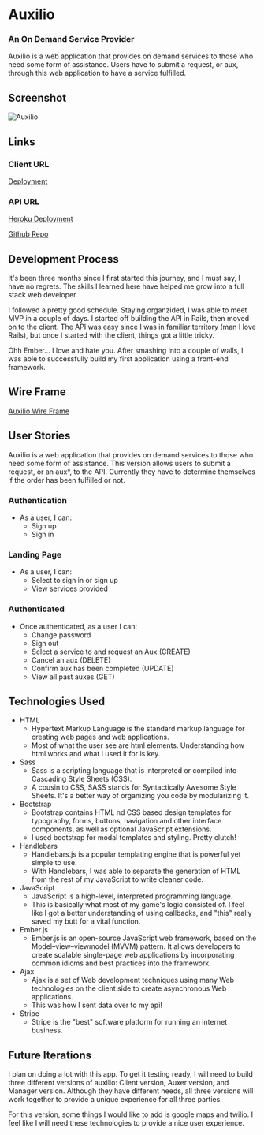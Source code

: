 # Auxilio

### An On Demand Service Provider
Auxilio is a web application that provides on demand services to those who need some form of assistance. Users have to submit a request, or aux, through this web application to have a service fulfilled.

## Screenshot

![Auxilio](https://i.imgur.com/TcXH7Hkl.png)

## Links

### Client URL
[Deployment](https://pedrotavarez.com/auxilio/)

### API URL
[Heroku Deployment](https://auxilio.herokuapp.com/)

[Github Repo](https://github.com/ptavarez16/auxilio-api/)

## Development Process
It's been three months since I first started this journey, and I must say, I have no regrets. The skills I learned here have helped me grow into a full stack web developer.

I followed a pretty good schedule. Staying organzided, I was able to meet MVP in a couple of days. I started off building the API in Rails, then moved on to the client. The API was easy since I was in familiar territory (man I love Rails), but once I started with the client, things got a little tricky.

Ohh Ember... I love and hate you. After smashing into a couple of walls, I was able to successfully build my first application using a front-end framework.

## Wire Frame
[Auxilio Wire Frame](http://res.cloudinary.com/ptavarez/image/upload/v1523635924/auxilio-wireframe.jpg)

## User Stories
Auxilio is a web application that provides on demand services to those who need some form of assistance. This version allows users to submit a request, or an aux*, to the API. Currently they have to determine themselves if the order has been fulfilled or not.

### Authentication
- As a user, I can:
  - Sign up
  - Sign in
### Landing Page
- As a user, I can:
  - Select to sign in or sign up
  - View services provided
### Authenticated
- Once authenticated, as a user I can:
  - Change password
  - Sign out
  - Select a service to and request an Aux (CREATE)
  - Cancel an aux (DELETE)
  - Confirm aux has been completed (UPDATE)
  - View all past auxes (GET)


## Technologies Used
- HTML
  - Hypertext Markup Language is the standard markup language for creating web pages and web applications.
  - Most of what the user see are html elements. Understanding how html works and what I used it for is key.
- Sass
  - Sass is a scripting language that is interpreted or compiled into Cascading Style Sheets (CSS).
  - A cousin to CSS, SASS stands for Syntactically Awesome Style Sheets. It's a better way of organizing you code by modularizing it.
- Bootstrap
  - Bootstrap contains HTML nd CSS based design templates for typography, forms, buttons, navigation and other interface components, as well as optional JavaScript extensions.
  - I used bootstrap for modal templates and styling. Pretty clutch!
- Handlebars
  - Handlebars.js is a popular templating engine that is powerful yet simple to use.
  - With Handlebars, I was able to separate the generation of HTML from the rest of my JavaScript to write cleaner code.
- JavaScript
  - JavaScript is a high-level, interpreted programming language.
  - This is basically what most of my game's logic consisted of. I feel like I got a better understanding of using callbacks, and "this" really saved my butt for a vital function.
- Ember.js
  - Ember.js is an open-source JavaScript web framework, based on the Model–view–viewmodel (MVVM) pattern. It allows developers to create scalable single-page web applications by incorporating common idioms and best practices into the framework.
- Ajax
  - Ajax is a set of Web development techniques using many Web technologies on the client side to create asynchronous Web applications.
  - This was how I sent data over to my api!
- Stripe
  - Stripe is the "best" software platform for running an internet business.

## Future Iterations
I plan on doing a lot with this app. To get it testing ready, I will need to build three different versions of auxilio: Client version, Auxer version, and Manager version. Although they have different needs, all three versions will work together to provide a unique experience for all three parties.

For this version, some things I would like to add is google maps and twilio. I feel like I will need these technologies to provide a nice user experience.
